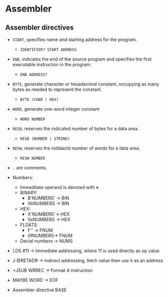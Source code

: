 # Assembler

## Assembler directives

- `START`, specifies name and starting address for the program.
    - `IDENTIFIER? START ADDRESS`
- `END`, indicates the end of the source program and specifies the first executable instruction in the program.
    - `END ADDRESS?`
- `BYTE`, generate character or hexadecimal constant, occupying as many bytes as needed to represent the constant.
    - `BYTE (CHAR | HEX)`
- `WORD`, generate one-word integer constant
    - `WORD NUMBER`
- `RESB`, reserves the indicated number of bytes for a data area.
    - `RESB (NUMBER | STRING)`
- `RESW`, reserves the indidactd number of words for a data area.
    - `RESW NUMBER`


- `.` are comments.

- Numbers:
    - Immeditate operand is denoted with `#`
    - BINARY:
        - B'NUMBERS' -> BIN
        - 0bNUMBERS -> BIN
    - HEX:
        - X'NUMBERS'-> HEX
        - 0xNUMBERS -> HEX
    - FLOATS:
        - F'' -> FNUM
        - 0fNUMBERS-> FNUM
    - Decial numbers -> NUMS


- LDS #11 -> Immediate addressing, where 11 is used directly as op value
- J @RETADR -> Indirect addressing, fetch value then use it as an address
- +JSUB WRREC -> Format 4 instruction
- MAYBE WORD -> EOF
- Assembler directive BASE
